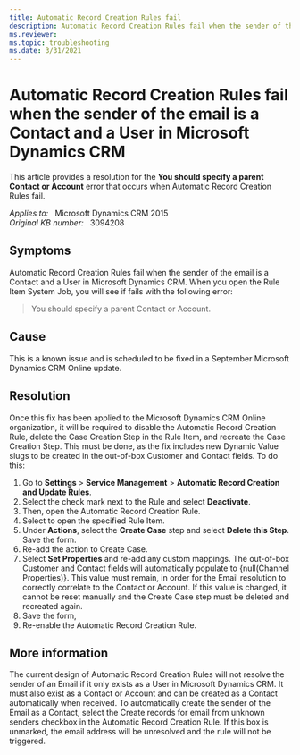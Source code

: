 ```yaml
---
title: Automatic Record Creation Rules fail
description: Automatic Record Creation Rules fail when the sender of the email is a Contact and a User in Microsoft Dynamics CRM. Provides a resolution.
ms.reviewer: 
ms.topic: troubleshooting
ms.date: 3/31/2021
---
```

# Automatic Record Creation Rules fail when the sender of the email is a Contact and a User in Microsoft Dynamics CRM

This article provides a resolution for the **You should specify a parent Contact or Account** error that occurs when Automatic Record Creation Rules fail.

_Applies to:_ &nbsp; Microsoft Dynamics CRM 2015  
_Original KB number:_ &nbsp; 3094208

## Symptoms

Automatic Record Creation Rules fail when the sender of the email is a Contact and a User in Microsoft Dynamics CRM. When you open the Rule Item System Job, you will see if fails with the following error:

> You should specify a parent Contact or Account.

## Cause

This is a known issue and is scheduled to be fixed in a September Microsoft Dynamics CRM Online update.

## Resolution

Once this fix has been applied to the Microsoft Dynamics CRM Online organization, it will be required to disable the Automatic Record Creation Rule, delete the Case Creation Step in the Rule Item, and recreate the Case Creation Step. This must be done, as the fix includes new Dynamic Value slugs to be created in the out-of-box Customer and Contact fields. To do this:

1. Go to **Settings** > **Service Management** > **Automatic Record Creation and Update Rules**.
2. Select the check mark next to the Rule and select **Deactivate**.
3. Then, open the Automatic Record Creation Rule.
4. Select to open the specified Rule Item.
5. Under **Actions**, select the **Create Case** step and select **Delete this Step**. Save the form.
6. Re-add the action to Create Case.
7. Select **Set Properties** and re-add any custom mappings. The out-of-box Customer and Contact fields will automatically populate to {null(Channel Properties)}. This value must remain, in order for the Email resolution to correctly correlate to the Contact or Account. If this value is changed, it cannot be reset manually and the Create Case step must be deleted and recreated again.
8. Save the form,
9. Re-enable the Automatic Record Creation Rule.

## More information

The current design of Automatic Record Creation Rules will not resolve the sender of an Email if it only exists as a User in Microsoft Dynamics CRM. It must also exist as a Contact or Account and can be created as a Contact automatically when received. To automatically create the sender of the Email as a Contact, select the Create records for email from unknown senders  checkbox in the Automatic Record Creation Rule. If this box is unmarked, the email address will be unresolved and the rule will not be triggered.

